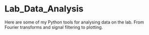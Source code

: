 # Lab_Data_Analysis
Here are some of my Python tools for analysing data on the lab. From Fourier transforms and signal filtering to plotting.  
